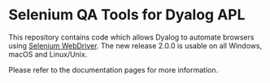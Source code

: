 # Selenium QA Tools for Dyalog APL

This repository contains code which allows Dyalog to automate browsers using [Selenium WebDriver](http://www.seleniumhq.org/).
The new release 2.0.0 is usable on all Windows, macOS and Linux/Unix.

Please refer to the documentation pages for more information.